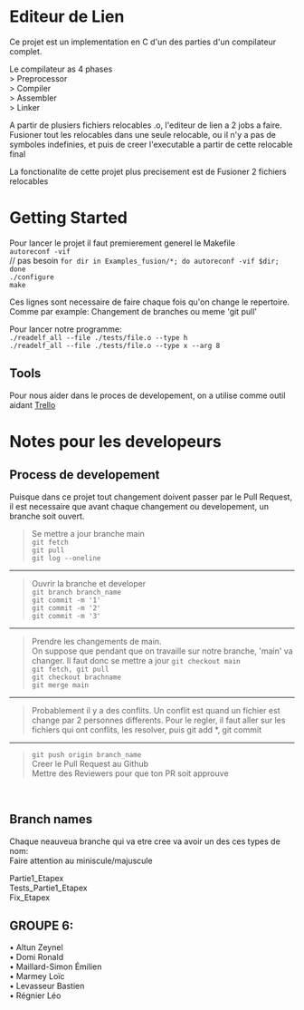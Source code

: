 # Editeur de Lien

Ce projet est un implementation en C d'un des parties d'un compilateur complet.  

Le compilateur as 4 phases  
    > Preprocessor  
    > Compiler  
    > Assembler  
    > Linker   

A partir de plusiers fichiers relocables .o, l'editeur de lien a 2 jobs a faire. Fusioner tout les relocables dans une seule relocable, ou il n'y a pas de symboles indefinies, et puis de creer l'executable a partir de cette relocable final

La fonctionalite de cette projet plus precisement est de Fusioner 2 fichiers relocables
# Getting Started
Pour lancer le projet il faut premierement generel le Makefile  
`autoreconf -vif`  
// pas besoin `for dir in Examples_fusion/*; do autoreconf -vif $dir; done`  
`./configure`  
`make`  

Ces lignes sont necessaire de faire chaque fois qu'on change le repertoire.   
Comme par example: Changement de branches ou meme 'git pull'

Pour lancer notre programme:  
`./readelf_all --file ./tests/file.o --type h`  
`./readelf_all --file ./tests/file.o --type x --arg 8`

## Tools
Pour nous aider dans le proces de developement, on a utilise comme outil aidant [Trello](https://trello.com/b/Ac6JsYPy/editeur-de-lien) 

# Notes pour les developeurs
## Process de developement
Puisque dans ce projet tout changement doivent passer par le Pull Request, il est necessaire 
que avant chaque changement ou developement, un branche soit ouvert.  

> Se mettre a jour branche main  
`git fetch`  
`git pull`  
`git log --oneline` 
<hr>

> Ouvrir la branche et developer  
`git branch branch_name`  
`git commit -m '1'`   
`git commit -m '2'`   
`git commit -m '3'`   
<hr>

> Prendre les changements de main.   
On suppose que pendant que on travaille sur notre branche, 'main' va changer.
Il faut donc se mettre a jour
`git checkout main`  
`git fetch, git pull`  
`git checkout brachname`  
`git merge main`  
<hr> 

> Probablement il y a des conflits. Un conflit est quand un fichier est change par 2 personnes differents. 
Pour le regler, il faut aller sur les fichiers qui ont conflits, les resolver, puis 
git add *, git commit
<hr>

> `git push origin branch_name`   
Creer le Pull Request au Github  
Mettre des Reviewers pour que ton PR soit approuve

<br>

## Branch names  
Chaque neauveua branche qui va etre cree va avoir un des ces types de nom:  
Faire attention au miniscule/majuscule  

Partie1_Etapex  
Tests_Partie1_Etapex  
Fix_Etapex  


## GROUPE 6:
• Altun Zeynel  
• Domi Ronald  
• Maillard-Simon Émilien  
• Marmey Loïc  
• Levasseur Bastien  
• Régnier Léo  